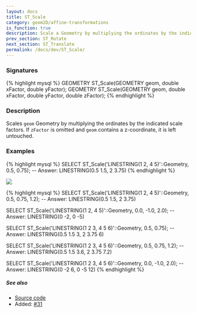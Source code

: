 ```yaml
---
layout: docs
title: ST_Scale
category: geom2D/affine-transformations
is_function: true
description: Scale a Geometry by multiplying the ordinates by the indicated scale factors 
prev_section: ST_Rotate
next_section: ST_Translate
permalink: /docs/dev/ST_Scale/
---
```


### Signatures

{% highlight mysql %}
GEOMETRY ST_Scale(GEOMETRY geom, double xFactor, double yFactor);
GEOMETRY ST_Scale(GEOMETRY geom, double xFactor, double yFactor, double zFactor);
{% endhighlight %}

### Description

Scales `geom` Geometry by multiplying the ordinates by the indicated scale
factors. If `zFactor` is omitted and `geom` contains a z-coordinate, it
is left untouched.

### Examples

{% highlight mysql %}
SELECT ST_Scale('LINESTRING(1 2, 4 5)'::Geometry, 0.5, 0.75);
-- Answer:    LINESTRING(0.5 1.5, 2 3.75)
{% endhighlight %}

<img class="displayed" src="../ST_Scale.png"/>

{% highlight mysql %}
SELECT ST_Scale('LINESTRING(1 2, 4 5)'::Geometry, 0.5, 0.75, 1.2);
-- Answer:    LINESTRING(0.5 1.5, 2 3.75)

SELECT ST_Scale('LINESTRING(1 2, 4 5)'::Geometry, 0.0, -1.0, 2.0);
-- Answer:    LINESTRING(0 -2, 0 -5)

SELECT ST_Scale('LINESTRING(1 2 3, 4 5 6)'::Geometry, 0.5, 0.75);
-- Answer:    LINESTRING(0.5 1.5 3, 2 3.75 6)

SELECT ST_Scale('LINESTRING(1 2 3, 4 5 6)'::Geometry, 0.5, 0.75, 1.2);
-- Answer:    LINESTRING(0.5 1.5 3.6, 2 3.75 7.2)

SELECT ST_Scale('LINESTRING(1 2 3, 4 5 6)'::Geometry, 0.0, -1.0, 2.0);
-- Answer:    LINESTRING(0 -2 6, 0 -5 12)
{% endhighlight %}

##### See also

* <a href="https://github.com/irstv/H2GIS/blob/master/h2spatial-ext/src/main/java/org/h2gis/h2spatialext/function/spatial/affine_transformations/ST_Scale.java" target="_blank">Source code</a>
* Added: <a href="https://github.com/irstv/H2GIS/pull/31" target="_blank">#31</a>
